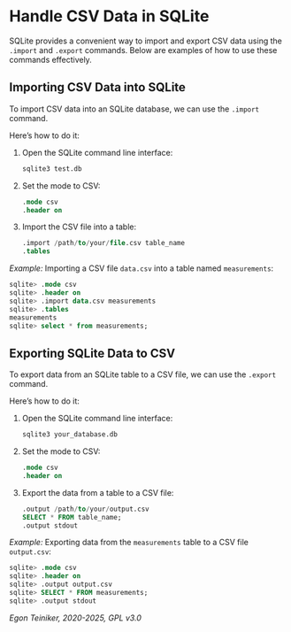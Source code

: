 # Handle CSV Data in SQLite

SQLite provides a convenient way to import and export CSV data using the 
`.import` and `.export` commands. 
Below are examples of how to use these commands effectively.

## Importing CSV Data into SQLite

To import CSV data into an SQLite database, we can use the `.import` 
command. 

Here’s how to do it:

1. Open the SQLite command line interface:
   ```bash
   sqlite3 test.db
   ```
2. Set the mode to CSV:
   ```sql
   .mode csv
   .header on
   ```
3. Import the CSV file into a table:
   ```sql
   .import /path/to/your/file.csv table_name
   .tables
   ```

_Example:_ Importing a CSV file `data.csv` into a table named `measurements`:

```sql
sqlite> .mode csv
sqlite> .header on
sqlite> .import data.csv measurements
sqlite> .tables
measurements
sqlite> select * from measurements;
``` 


## Exporting SQLite Data to CSV

To export data from an SQLite table to a CSV file, we can use the `.export` 
command. 

Here’s how to do it:

1. Open the SQLite command line interface:
   ```bash
   sqlite3 your_database.db
   ```
2. Set the mode to CSV:
   ```sql
   .mode csv
   .header on
   ```
3. Export the data from a table to a CSV file:
   ```sql
   .output /path/to/your/output.csv
   SELECT * FROM table_name;
   .output stdout
   ```

_Example:_ Exporting data from the `measurements` table to a CSV file `output.csv`:

```sql
sqlite> .mode csv
sqlite> .header on
sqlite> .output output.csv
sqlite> SELECT * FROM measurements;
sqlite> .output stdout
```

*Egon Teiniker, 2020-2025, GPL v3.0*

